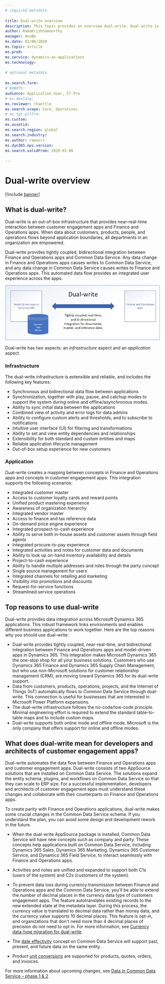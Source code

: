 ```yaml
---
# required metadata

title: Dual-write overview
description: This topic provides an overview dual-write. Dual-write is an infrastructure that provides near-real-time interaction between Microsoft Dynamics 365 model-driven apps and Finance and Operations apps.
author: RamaKrishnamoorthy
manager: AnnBe
ms.date: 02/06/2020
ms.topic: article
ms.prod: 
ms.service: dynamics-ax-applications
ms.technology: 

# optional metadata

ms.search.form: 
# ROBOTS: 
audience: Application User, IT Pro
# ms.devlang: 
ms.reviewer: rhaertle
ms.search.scope: Core, Operations
# ms.tgt_pltfrm: 
ms.custom: 
ms.assetid: 
ms.search.region: global
ms.search.industry: 
ms.author: ramasri
ms.dyn365.ops.version: 
ms.search.validFrom: 2020-01-06

---
```


# Dual-write overview

[!include [banner](../../includes/banner.md)]



## What is dual-write?

Dual-write is an out-of-box infrastructure that provides near-real-time interaction between customer engagement apps and Finance and Operations apps. When data about customers, products, people, and operations flows beyond application boundaries, all departments in an organization are empowered.

Dual-write provides tightly coupled, bidirectional integration between Finance and Operations apps and Common Data Service. Any data change in Finance and Operations apps causes writes to Common Data Service, and any data change in Common Data Service causes writes to Finance and Operations apps. This automated data flow provides an integrated user experience across the apps.

![Data relationship between apps](media/dual-write-overview.jpg)

Dual-write has two aspects: an *infrastructure* aspect and an *application* aspect.

### Infrastructure

The dual-write infrastructure is extensible and reliable, and includes the following key features:

+ Synchronous and bidirectional data flow between applications
+ Synchronization, together with play, pause, and catchup modes to support the system during online and offline/asynchronous modes.
+ Ability to sync initial data between the applications
+ Combined view of activity and error logs for data admins
+ Ability to configure custom alerts and thresholds, and to subscribe to notifications
+ Intuitive user interface (UI) for filtering and transformations
+ Ability to set and view entity dependencies and relationships
+ Extensibility for both standard and custom entities and maps
+ Reliable application lifecycle management
+ Out-of-box setup experience for new customers

### Application

Dual-write creates a mapping between concepts in Finance and Operations apps and concepts in customer engagement apps. This integration supports the following scenarios:

+ Integrated customer master
+ Access to customer loyalty cards and reward points
+ Unified product mastering experience
+ Awareness of organization hierarchy
+ Integrated vendor master
+ Access to finance and tax reference data
+ On-demand price engine experience
+ Integrated prospect-to-cash experience
+ Ability to serve both in-house assets and customer assets through field agents
+ Integrated procure-to-pay experience
+ Integrated activities and notes for customer data and documents
+ Ability to look up on-hand inventory availability and details
+ Project-to-cash experience
+ Ability to handle multiple addresses and roles through the party concept
+ Single source management for users
+ Integrated channels for retailing and marketing
+ Visibility into promotions and discounts
+ Request-for-service functions
+ Streamlined service operations

## Top reasons to use dual-write

Dual-write provides data integration across Microsoft Dynamics 365 applications. This robust framework links environments and enables different business applications to work together. Here are the top reasons why you should use dual-write:

+ Dual-write provides tightly coupled, near-real-time, and bidirectional integration between Finance and Operations apps and model-driven apps in Dynamics 365. This integration makes Microsoft Dynamics 365 the one-stop shop for all your business solutions. Customers who use Dynamics 365 Finance and Dynamics 365 Supply Chain Management, but who use non-Microsoft solutions for customer relationship management (CRM), are moving toward Dynamics 365 for its dual-write support.
+ Data from customers, products, operations, projects, and the Internet of Things (IoT) automatically flows to Common Data Service through dual-write. This connection is useful for businesses that are interested in Microsoft Power Platform expansions.
+ The dual-write infrastructure follows the no-code/low-code principle. Minimal engineering effort is required to extend the standard table-to-table maps and to include custom maps.
+ Dual-write supports both online mode and offline mode. Microsoft is the only company that offers support for online and offline modes.

## <a id="developer-architect"></a>What does dual-write mean for developers and architects of customer engagement apps?

Dual-write automates the data flow between Finance and Operations apps and customer engagement apps. Dual-write consists of two AppSource solutions that are installed on Common Data Service. The solutions expand the entity schema, plugins, and workflows on Common Data Service so that they can scale to ERP size. For a successful implementation, developers and architects of customer engagement apps must understand these changes and collaborate with their counterparts on Finance and Operations apps.

To create parity with Finance and Operations applications, dual-write makes some crucial changes in the Common Data Service schema. If you understand the plan, you can avoid some design and development rework in the future.

+ When the dual-write AppSource package is installed, Common Data Service will have new concepts such as company and party. These concepts help applications built on Common Data Service, including Dynamics 365 Sales, Dynamics 365 Marketing, Dynamics 365 Customer Service, and Dynamics 365 Field Service, to interact seamlessly with Finance and Operations apps.

+ Activities and notes are unified and expanded to support both C1s (users of the system) and C2s (customers of the system).

+ To prevent data loss during currency transmission between Finance and Operations apps and the Common Data Service, you'll be able to extend the number of decimal places in the currency data type of customers engagement apps. The feature autotranslates existing records to the new extended state at the metadata layer. During this process, the currency value is translated to decimal data rather than money data, and the currency value supports 10 decimal places. This feature is opt-in, and organizations that don't need more than 4 decimal places of precision do not need to opt in. For more information, see [Currency data-type migration for dual-write](currrency-decimal-places.md).

+ The [date effectivity](../../dev-tools/date-effectivity.md) concept on Common Data Service will support past, present, and future data on the same entity.

+ Product [unit conversions](../../../../supply-chain/pim/tasks/manage-unit-measure.md) are supported for products, quotes, orders, and invoices.

For more information about upcoming changes, see [Data in Common Data Service – phase 1 & 2](https://docs.microsoft.com/dynamics365-release-plan/2020wave1/finance-operations-crossapp-capabilities/data-common-data-service-phase-1-2)

